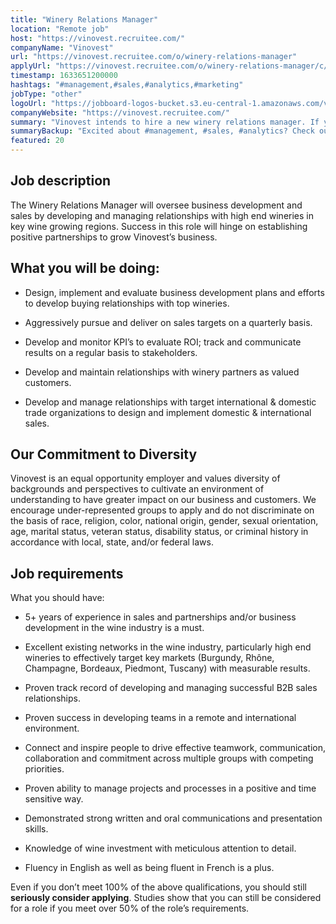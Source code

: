 ```yaml
---
title: "Winery Relations Manager"
location: "Remote job"
host: "https://vinovest.recruitee.com/"
companyName: "Vinovest"
url: "https://vinovest.recruitee.com/o/winery-relations-manager"
applyUrl: "https://vinovest.recruitee.com/o/winery-relations-manager/c/new"
timestamp: 1633651200000
hashtags: "#management,#sales,#analytics,#marketing"
jobType: "other"
logoUrl: "https://jobboard-logos-bucket.s3.eu-central-1.amazonaws.com/vinovest"
companyWebsite: "https://vinovest.recruitee.com/"
summary: "Vinovest intends to hire a new winery relations manager. If you have 5+ years of experience in sales and partnerships and/or business development in the wine industry consider applying."
summaryBackup: "Excited about #management, #sales, #analytics? Check out this job post!"
featured: 20
---
```


## Job description

The Winery Relations Manager will oversee business development and sales by developing and managing relationships with high end wineries in key wine growing regions. Success in this role will hinge on establishing positive partnerships to grow Vinovest’s business.

## What you will be doing:

*   Design, implement and evaluate business development plans and efforts to develop buying relationships with top wineries.
    
*   Aggressively pursue and deliver on sales targets on a quarterly basis.
    
*   Develop and monitor KPI’s to evaluate ROI; track and communicate results on a regular basis to stakeholders.
    
*   Develop and maintain relationships with winery partners as valued customers.
    
*   Develop and manage relationships with target international & domestic trade organizations to design and implement domestic & international sales.
    

## Our Commitment to Diversity

Vinovest is an equal opportunity employer and values diversity of backgrounds and perspectives to cultivate an environment of understanding to have greater impact on our business and customers. We encourage under-represented groups to apply and do not discriminate on the basis of race, religion, color, national origin, gender, sexual orientation, age, marital status, veteran status, disability status, or criminal history in accordance with local, state, and/or federal laws.

## Job requirements

What you should have:

*   5+ years of experience in sales and partnerships and/or business development in the wine industry is a must.
    
*   Excellent existing networks in the wine industry, particularly high end wineries to effectively target key markets (Burgundy, Rhône, Champagne, Bordeaux, Piedmont, Tuscany) with measurable results.
    
*   Proven track record of developing and managing successful B2B sales relationships.
    
*   Proven success in developing teams in a remote and international environment.
    
*   Connect and inspire people to drive effective teamwork, communication, collaboration and commitment across multiple groups with competing priorities.
    
*   Proven ability to manage projects and processes in a positive and time sensitive way.
    
*   Demonstrated strong written and oral communications and presentation skills.
    
*   Knowledge of wine investment with meticulous attention to detail.
    
*   Fluency in English as well as being fluent in French is a plus.
    

‪Even if you don’t meet 100% of the above qualifications, you should still **seriously consider applying**. Studies show that you can still be considered for a role if you meet over 50% of the role’s requirements.‬
